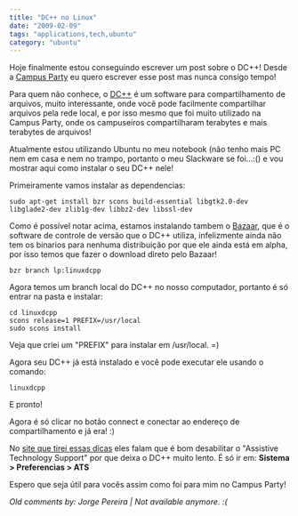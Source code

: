 ```yaml
---
title: "DC++ no Linux"
date: "2009-02-09"
tags: "applications,tech,ubuntu"
category: "ubuntu"
---
```


Hoje finalmente estou conseguindo escrever um post sobre o DC++! Desde
a [Campus Party](http://pothix.com/blog/events/campus-party-2009 "Campus Party")
eu quero escrever esse post mas nunca consigo tempo!

Para quem não conhece, o
[DC++](http://dcplusplus.sourceforge.net/ "DC++ Official page on SourceForge")
é um software para compartilhamento de arquivos, muito interessante,
onde você pode facilmente compartilhar arquivos pela rede local, e por
isso mesmo que foi muito utilizado na Campus Party, onde os
campuseiros compartilharam terabytes e mais terabytes de arquivos!

Atualmente estou utilizando Ubuntu no meu notebook (não tenho mais PC
nem em casa e nem no trampo, portanto o meu Slackware se foi...:() e
vou mostrar aqui como instalar o seu DC++ nele!

Primeiramente vamos instalar as dependencias:

    sudo apt-get install bzr scons build-essential libgtk2.0-dev libglade2-dev zlib1g-dev libbz2-dev libssl-dev

Como é possível notar acima, estamos instalando tambem o
[Bazaar](http://bazaar-vcs.org/ "Bazaar version control"), que é o
software de controle de versão que o DC++ utiliza, infelizmente ainda
não tem os binarios para nenhuma distribuição por que ele ainda está
em alpha, por isso temos que fazer o download direto pelo Bazaar!

    bzr branch lp:linuxdcpp

Agora temos um branch local do DC++ no nosso computador, portanto é só
entrar na pasta e instalar:

    cd linuxdcpp
    scons release=1 PREFIX=/usr/local
    sudo scons install

Veja que criei um "PREFIX" para instalar em /usr/local. =)

Agora seu DC++ já está instalado e você pode executar ele usando o
comando:

    linuxdcpp
    
E pronto!

Agora é só clicar no botão connect e conectar ao endereço de
compartilhamento e já era! :)

No [site que tirei essas dicas](http://ubuntuforums.org/showthread.php?t=193984 "How to install DC++ on Ubuntu")
eles falam que é bom desabilitar o "Assistive Technology Support" por
que deixa o DC++ muito lento. É só ir em: **Sistema > Preferencias > ATS**

Espero que seja útil para vocês assim como foi para mim no Campus
Party!



_Old comments by: Jorge Pereira | Not available anymore. :(_
